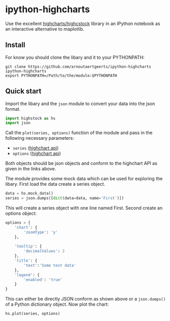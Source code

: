 # ipython-highcharts
Use the excellent [highcharts/highcstock](http://www.highcharts.com/stock/demo) library in an IPython notebook as an interactive alternative to maplotlib.

## Install
For know you should clone the libary and it to your PYTHONPATH:

```shell
git clone https://github.com/arnoutaertgeerts/ipython-highcharts ipython-highcharts
export PYTHONPATH=/Path/to/the/module:$PYTHONPATH
```

## Quick start
Import the libary and the `json` module to convert your data into the json format.

```python
import highstock as hs
import json
```
Call the `plot(series, options)` function of the module and pass in the following necessary parameters:
- `series` ([highchart api](http://api.highcharts.com/highstock#series<line>))
- `options` ([highchart api](http://api.highcharts.com/highstock#lang))

Both objects should be json objects and conform to the highchart API as given in the links above. 

The module provides some mock data which can be used for exploring the libary. First load the data create a series object.
```python
data = hs.mock_data()
series = json.dumps([dict(data=data, name='First')])
```
This will create a series object with one line named First. Second create an options object:
```python
options = {
    'chart': {
        'zoomType': 'y'
    },
    
    'tooltip': {
        'decimalValues': 2
    },
    'title': {
        'text':'Some test data'
    },
    'legend': {
        'enabled': 'true'
    }
}
```
This can either be directly JSON conform as shown above or a `json.dumps()` of a Python dictionary object. Now plot the chart:
```
hs.plot(series, options)
```
